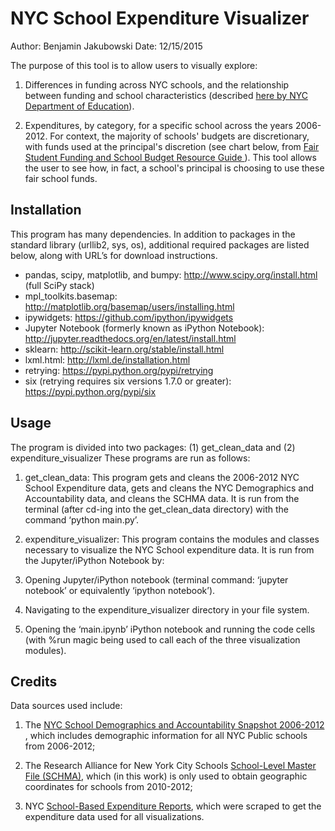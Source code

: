 # NYC School Expenditure Visualizer

Author: Benjamin Jakubowski
Date: 12/15/2015

The purpose of this tool is to allow users to visually explore:

1. Differences in funding across NYC schools, and the relationship between funding and school characteristics (described <a href='http://schools.nyc.gov/Offices/DBOR/SBER/costvary.htm'> here by NYC Department of Education</a>).

2. Expenditures, by category, for a specific school across the years 2006-2012. For context, the majority of schools' budgets are discretionary, with funds used at the principal's discretion (see chart below, from <a href='http://schools.nyc.gov/offices/d_chanc_oper/budget/dbor/allocationmemo/fy12_13/FY13_PDF/FSF_Guide.pdf'>Fair Student Funding and School Budget Resource Guide </a>).
This tool allows the user to see how, in fact, a school's principal is choosing to use these fair school funds.

## Installation

This program has many dependencies. In addition to packages in the standard library (urllib2, sys, os), additional required packages are listed below, along with URL’s for download instructions.
- pandas, scipy, matplotlib, and bumpy: http://www.scipy.org/install.html (full SciPy stack)
- mpl_toolkits.basemap: http://matplotlib.org/basemap/users/installing.html
- ipywidgets: https://github.com/ipython/ipywidgets
- Jupyter Notebook (formerly known as iPython Notebook): http://jupyter.readthedocs.org/en/latest/install.html
- sklearn: http://scikit-learn.org/stable/install.html
- lxml.html: http://lxml.de/installation.html
- retrying: https://pypi.python.org/pypi/retrying
- six (retrying requires six versions 1.7.0 or greater): https://pypi.python.org/pypi/six

## Usage

The program is divided into two packages: (1) get_clean_data and (2) expenditure_visualizer
These programs are run as follows:

1. get_clean_data:
This program gets and cleans the 2006-2012 NYC School Expenditure data, gets and cleans the NYC Demographics and Accountability data, and cleans the SCHMA data. It is run from the terminal (after cd-ing into the get_clean_data directory) with the command ‘python main.py’.

2. expenditure_visualizer:
This program contains the modules and classes necessary to visualize the NYC School expenditure data. It is run from the Jupyter/iPython Notebook by:

  1. Opening Jupyter/iPython notebook (terminal command: ‘jupyter notebook’ or equivalently ‘ipython notebook’).

  2. Navigating to the expenditure_visualizer directory in your file system.

  3. Opening the ‘main.ipynb’ iPython notebook and running the code cells (with %run magic being used to call each of the three visualization modules).

## Credits

Data sources used include:

1. The <a href='https://data.cityofnewyork.us/Education/School-Demographics-and-Accountability-Snapshot-20/ihfw-zy9j'> NYC School Demographics and Accountability Snapshot 2006-2012 </a>, which includes demographic information for all NYC Public schools from 2006-2012;

2. The Research Alliance for New York City Schools <a href='http://steinhardt.nyu.edu/research_alliance/research/schma'>School-Level Master File (SCHMA)</a>, which (in this work) is only used to obtain geographic coordinates for schools from 2010-2012;

3. NYC <a href='http://schools.nyc.gov/Offices/DBOR/SBER/default.htm'>School-Based Expenditure Reports</a>, which were scraped to get the expenditure data used for all visualizations.